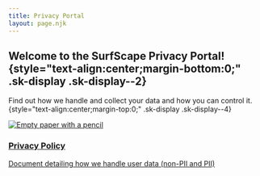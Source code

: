```yaml
---
title: Privacy Portal
layout: page.njk
---
```


## Welcome to the SurfScape Privacy Portal! {style="text-align:center;margin-bottom:0;" .sk-display .sk-display--2}

Find out how we handle and collect your data and how you can control it. {style="text-align:center;margin-top:0;" .sk-display .sk-display--4}

<div class="sk-cards">
<a href="/privacy-portal/policy" class="sk-link-card">
<img src="/static/icons/other/actions_edit.png" alt="Empty paper with a pencil" class="sk-link-card__icon"/>
<section class="sk-link-card-content">
<h3>Privacy Policy</h3>
<p>Document detailing how we handle user data (non-PII and PII)</p>
</section>
</a>
</div>
